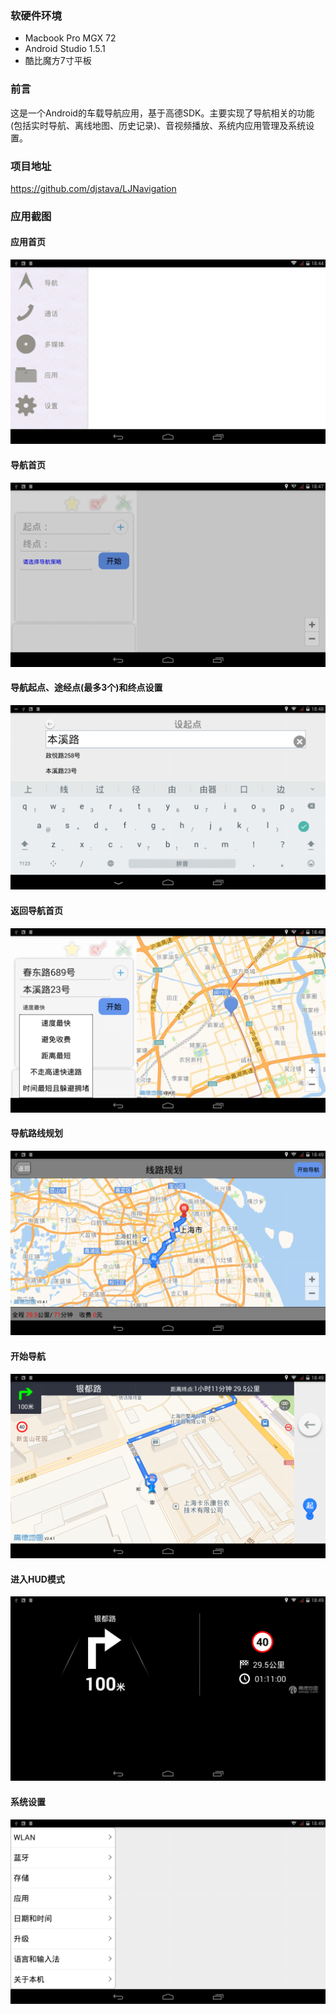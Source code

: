 ### 软硬件环境
* Macbook Pro MGX 72
* Android Studio 1.5.1
* 酷比魔方7寸平板

### 前言

这是一个Android的车载导航应用，基于高德SDK。主要实现了导航相关的功能(包括实时导航、离线地图、历史记录)、音视频播放、系统内应用管理及系统设置。

### 项目地址

https://github.com/djstava/LJNavigation

### 应用截图

#### 应用首页
![ljnavigation_01](https://raw.githubusercontent.com/djstava/PostsCollection/master/images/android/ljnavigation/ljnavigation_01.png)

#### 导航首页
![ljnavigation_02](https://raw.githubusercontent.com/djstava/PostsCollection/master/images/android/ljnavigation/ljnavigation_02.png)

#### 导航起点、途经点(最多3个)和终点设置
![ljnavigation_03](https://raw.githubusercontent.com/djstava/PostsCollection/master/images/android/ljnavigation/ljnavigation_03.png)

#### 返回导航首页
![ljnavigation_04](https://raw.githubusercontent.com/djstava/PostsCollection/master/images/android/ljnavigation/ljnavigation_04.png)

#### 导航路线规划
![ljnavigation_05](https://raw.githubusercontent.com/djstava/PostsCollection/master/images/android/ljnavigation/ljnavigation_05.png)

#### 开始导航
![ljnavigation_06](https://raw.githubusercontent.com/djstava/PostsCollection/master/images/android/ljnavigation/ljnavigation_06.png)

#### 进入HUD模式
![ljnavigation_07](https://raw.githubusercontent.com/djstava/PostsCollection/master/images/android/ljnavigation/ljnavigation_07.png)

#### 系统设置
![ljnavigation_08](https://raw.githubusercontent.com/djstava/PostsCollection/master/images/android/ljnavigation/ljnavigation_08.png)
